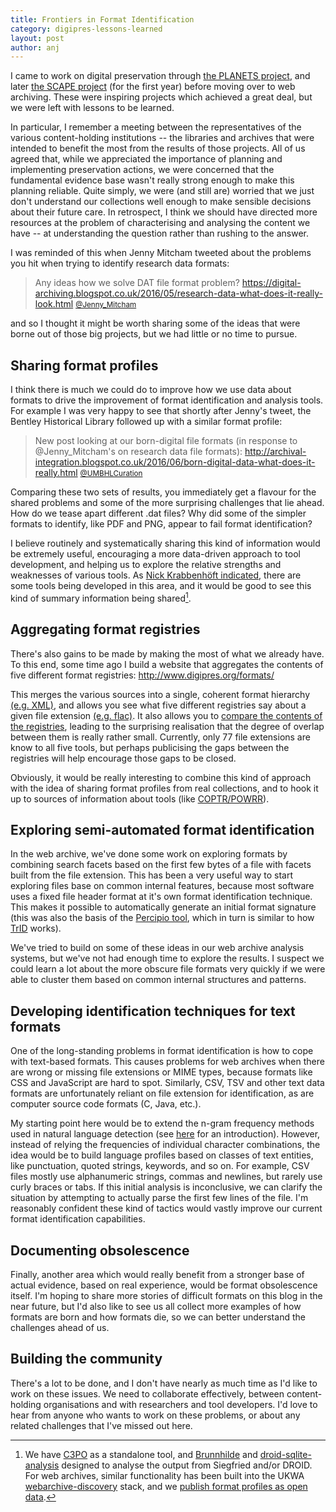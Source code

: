 ```yaml
---
title: Frontiers in Format Identification
category: digipres-lessons-learned
layout: post
author: anj
---
```


I came to work on digital preservation through [the PLANETS project](http://www.planets-project.eu/), and later [the SCAPE project](http://scape-project.eu/) (for the first year) before moving over to web archiving. These were inspiring projects which achieved a great deal, but we were left with lessons to be learned.

<!--break-->

In particular, I remember a meeting between the representatives of the various content-holding institutions -- the libraries and archives that were intended to benefit the most from the results of those projects. All of us agreed that, while we appreciated the importance of planning and implementing preservation actions, we were concerned that the fundamental evidence base wasn't really strong enough to make this planning reliable. Quite simply, we were (and still are) worried that we just don't understand our collections well enough to make sensible decisions about their future care. In retrospect, I think we should have directed more resources at the problem of characterising and analysing the content we have -- at understanding the question rather than rushing to the answer.

I was reminded of this when Jenny Mitcham tweeted about the problems you hit when trying to identify research data formats:


> Any ideas how we solve DAT file format problem? <https://digital-archiving.blogspot.co.uk/2016/05/research-data-what-does-it-really-look.html>
> <small>[@Jenny_Mitcham](https://twitter.com/jenny_mitcham/status/740513668807462912)</small>

and so I thought it might be worth sharing some of the ideas that were borne out of those big projects, but we had little or no time to pursue.

## Sharing format profiles ##

I think there is much we could do to improve how we use data about formats to drive the improvement of format identification and analysis tools. For example I was very happy to see that shortly after Jenny's tweet, the Bentley Historical Library followed up with a similar format profile:

> New post looking at our born-digital file formats (in response to @Jenny_Mitcham's on research data file formats): <http://archival-integration.blogspot.co.uk/2016/06/born-digital-data-what-does-it-really.html>
> <small>[@UMBHLCuration](https://twitter.com/umbhlcuration/status/740643410479026176)</small>

Comparing these two sets of results, you immediately get a flavour for the shared problems and some of the more surprising challenges that lie ahead. How do we tease apart different .dat files? Why did some of the simpler formats to identify, like PDF and PNG, appear to fail format identification?

I believe routinely and systematically sharing this kind of information would be extremely useful, encouraging a more data-driven approach to tool development, and helping us to explore the relative strengths and weaknesses of various tools. As [Nick Krabbenhöft indicated](https://twitter.com/nkrabben/status/740649460804521988), there are some tools being developed in this area, and it would be good to see this kind of summary information being shared[^1].


## Aggregating format registries ##

There's also gains to be made by making the most of what we already have. To this end, some time ago I build a website that aggregates the contents of five different format registries: <http://www.digipres.org/formats/>

This merges the various sources into a single, coherent format hierarchy [(e.g. XML)](http://www.digipres.org/formats/mime-types/#application/xml), and allows you see what five different registries say about a given file extension [(e.g. flac)](http://www.digipres.org/formats/extensions/#*.flac). It also allows you to [compare the contents of the registries](http://www.digipres.org/formats/overlaps/), leading to the surprising realisation that the degree of overlap between them is really rather small. Currently, only 77 file extensions are know to all five tools, but perhaps publicising the gaps between the registries will help encourage those gaps to be closed.

Obviously, it would be really interesting to combine this kind of approach with the idea of sharing format profiles from real collections, and to hook it up to sources of information about tools (like [COPTR/POWRR](http://www.digipres.org/tools/)).


## Exploring semi-automated format identification ##

In the web archive, we've done some work on exploring formats by combining search facets based on the first few bytes of a file with facets built from the file extension. This has been a very useful way to start exploring files base on common internal features, because most software uses a fixed file header format at it's own format identification technique. This makes it possible to automatically generate an initial format signature (this was also the basis of the [Percipio tool](https://github.com/blekinge/percipio), which in turn is similar to how [TrID](http://mark0.net/soft-trid-e.html) works).

We've tried to build on some of these ideas in our web archive analysis systems, but we've not had enough time to explore the results. I suspect we could learn a lot about the more obscure file formats very quickly if we were able to cluster them based on common internal structures and patterns.


## Developing identification techniques for text formats ##

One of the long-standing problems in format identification is how to cope with text-based formats. This causes problems for web archives when there are wrong or missing file extensions or MIME types, because formats like CSS and JavaScript are hard to spot. Similarly, CSV, TSV and other text data formats are unfortunately reliant on file extension for identification, as are computer source code formats (C, Java, etc.).

My starting point here would be to extend the n-gram frequency methods used in natural language detection (see [here](http://cloudmark.github.io/Language-Detection/) for an introduction). However, instead of relying the frequencies of individual character combinations, the idea would be to build language profiles based on classes of text entities, like punctuation, quoted strings, keywords, and so on. For example, CSV files mostly use alphanumeric strings, commas and newlines, but rarely use curly braces or tabs. If this initial analysis is inconclusive, we can clarify the situation by attempting to actually parse the first few lines of the file. I'm reasonably confident these kind of tactics would vastly improve our current format identification capabilities.


## Documenting obsolescence ##

Finally, another area which would really benefit from a stronger base of actual evidence, based on real experience, would be format obsolescence itself. I'm hoping to share more stories of difficult formats on this blog in the near future, but I'd also like to see us all collect more examples of how formats are born and how formats die, so we can better understand the challenges ahead of us.


## Building the community ##

There's a lot to be done, and I don't have nearly as much time as I'd like to work on these issues. We need to collaborate effectively, between content-holding organisations and with researchers and tool developers. I'd love to hear from anyone who wants to work on these problems, or about any related challenges that I've missed out here.


[^1]: We have [C3PO](https://github.com/peshkira/c3po) as a standalone tool, and [Brunnhilde](https://github.com/timothyryanwalsh/brunnhilde) and [droid-sqlite-analysis](http://openpreservation.org/blog/2016/05/24/while-were-on-the-subject-a-few-more-points-of-interest-about-the-siegfrieddroid-analysis-tool/) designed to analyse the output from Siegfried and/or DROID. For web archives, similar functionality has been built into the UKWA [webarchive-discovery](https://github.com/ukwa/webarchive-discovery) stack, and we [publish format profiles as open data](http://data.webarchive.org.uk/opendata/ukwa.ds.2/fmt/).